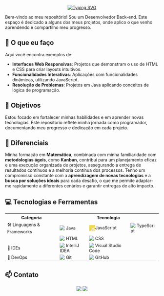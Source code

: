 <p align="center">
  <a href="https://git.io/typing-svg">
    <img src="https://readme-typing-svg.demolab.com?font=Fira+Code&weight=600&size=25&pause=1000&color=ffffff&random=false&width=435&height=40&lines=Ol%C3%A1%2C+eu+sou+Nícolas+Bággio!+%E2%98%95%F0%9F%92%BB%F0%9F%8C%9" alt="Typing SVG">
  </a>
</p>

Bem-vindo ao meu repositório! Sou um Desenvolvedor Back-end. Este espaço é dedicado a alguns dos meus projetos, onde aplico o que venho aprendendo e compartilho meu progresso.

## 🚀 O que eu faço
Aqui você encontra exemplos de:
- **Interfaces Web Responsivas**: Projetos que demonstram o uso de HTML e CSS para criar layouts intuitivos.
- **Funcionalidades Interativas**: Aplicações com funcionalidades dinâmicas, utilizando JavaScript.
- **Resolução de Problemas**: Projetos em Java aplicando conceitos de lógica de programação.

## 🎯 Objetivos
Estou focado em fortalecer minhas habilidades e em aprender novas tecnologias. Este repositório reflete minha jornada como programador, documentando meu progresso e dedicação em cada projeto.

## 🌟 Diferenciais
Minha formação em **Matemática**, combinada com minha familiaridade com **metodologias ágeis**, como **Kanban**, contribui para um planejamento eficaz e uma execução organizada de projetos, assegurando a entrega de resultados contínuos e a melhoria contínua dos processos. Tenho um compromisso constante com a **aprendizagem de novas tecnologias** e a **busca por soluções ideais** para cada desafio, o que me permite adaptar-me rapidamente a diferentes cenários e garantir entregas de alto impacto.

## 💻 Tecnologias e Ferramentas

<table align="center">
  <tr>
    <th>Categoria</th>
    <th colspan="3">Tecnologia</th>
  </tr>
  <tr>
    <td>🛠️ Linguagens & Frameworks</td>
    <td>
      <img src="https://skillicons.dev/icons?i=java&theme=light" width="20" align="left"> Java
    </td>
    <td>
      <img src="https://raw.githubusercontent.com/devicons/devicon/master/icons/javascript/javascript-plain.svg" width="20" align="left"> JavaScript
    </td>
    <td>
      <img src="https://cdn.jsdelivr.net/gh/devicons/devicon/icons/typescript/typescript-original.svg" width="20" align="left"> TypeScript
    </td>
  </tr>
  <tr>
    <td></td>
    <td>
      <img src="https://cdn.jsdelivr.net/gh/devicons/devicon/icons/html5/html5-original.svg" width="20" align="left"> HTML
    </td>
    <td>
      <img src="https://cdn.jsdelivr.net/gh/devicons/devicon/icons/css3/css3-original.svg" width="20" align="left"> CSS
    </td>
    <td></td>
  </tr>
  <tr>
    <td>🧰 IDEs</td>
    <td>
      <img src="https://cdn.jsdelivr.net/gh/devicons/devicon/icons/intellij/intellij-original.svg" width="20" align="left"> IntelliJ IDEA
    </td>
    <td>
      <img src="https://cdn.jsdelivr.net/gh/devicons/devicon/icons/vscode/vscode-original.svg" width="20" align="left"> Visual Studio Code
    </td>
    <td></td>
  </tr>
  <tr>
    <td>🚀 DevOps</td>
    <td>
      <img src="https://cdn.jsdelivr.net/gh/devicons/devicon/icons/git/git-original.svg" width="20" align="left"> Git
    </td>
    <td>
      <img src="https://skillicons.dev/icons?i=github" width="20" align="left"> GitHub
    </td>
    <td></td>
  </tr>
</table>

## 📫 Contato
<div align="center"> 
  <a href = "mailto:nicolasbbaggio@gmail.com"><img src="https://img.shields.io/badge/Gmail-333333?style=for-the-badge&logo=gmail&logoColor=red"></a>
  <a href="https://www.linkedin.com/in/nicolasbaggio/"><img src="https://img.shields.io/badge/-LinkedIn-%230077B5?style=for-the-badge&logo=linkedin&logoColor=white"></a> 
</div>
